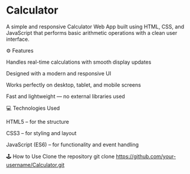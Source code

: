 ﻿# Calculator

A simple and responsive Calculator Web App built using HTML, CSS, and JavaScript that performs basic arithmetic operations with a clean user interface.

⚙️ Features

  Handles real-time calculations with smooth display updates

  Designed with a modern and responsive UI

  Works perfectly on desktop, tablet, and mobile screens

  Fast and lightweight — no external libraries used

💻 Technologies Used

  HTML5 – for the structure

  CSS3 – for styling and layout

  JavaScript (ES6) – for functionality and event handling

🕹️ How to Use
  Clone the repository git clone https://github.com/your-username/Calculator.git

